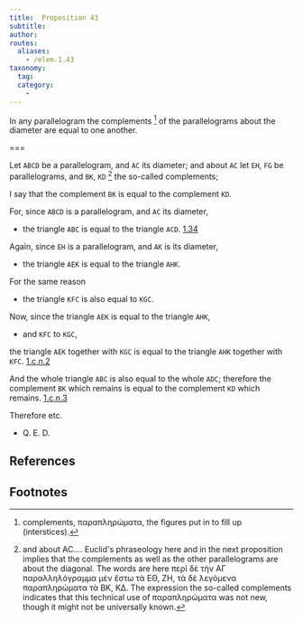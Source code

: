 ```yaml
---
title:  Proposition 43
subtitle:
author:
routes:
  aliases:
    - /elem.1.43
taxonomy:
  tag:
  category:
    -
---
```


In any parallelogram the complements [^1]  of the parallelograms about the diameter are equal to one another.

===

Let `ABCD` be a parallelogram, and `AC` its diameter; and about `AC` let `EH`, `FG` be parallelograms, and `BK`, `KD` [^2] the so-called complements;

I say that the complement `BK` is equal to the complement `KD`.

For, since `ABCD` is a parallelogram, and `AC` its diameter, 

- the triangle `ABC` is equal to the triangle `ACD`. [1.34]

Again, since `EH` is a parallelogram, and `AK` is its diameter, 

- the triangle `AEK` is equal to the triangle `AHK`.

For the same reason 

- the triangle `KFC` is also equal to `KGC`.

Now, since the triangle `AEK` is equal to the triangle `AHK`, 

- and `KFC` to `KGC`,

the triangle `AEK` together with `KGC` is equal to the triangle `AHK` together with `KFC`. [1.c.n.2]

And the whole triangle `ABC` is also equal to the whole `ADC`; therefore the complement `BK` which remains is equal to the complement `KD` which remains. [1.c.n.3]

Therefore etc.

- Q. E. D.

## References

[1.34]: /elem.1.34 "Book 1 - Proposition 34"
[1.c.n.2]: /elem.1.c.n.2 "Book 1 - Common Notion 2"
[1.c.n.3]: /elem.1.c.n.3 "Book 1 - Common Notion 3"

## Footnotes

[^1]: complements,
    <foreign lang="greek">παραπληρώματα</foreign>, the figures put in to fill up (interstices).

[^2]: and about AC....
    Euclid's phraseology here and in the next proposition implies that the complements as well as the other parallelograms are <quote>about</quote> the diagonal. The words are here <foreign lang="greek">περὶ δὲ τὴν ΑΓ παραλληλόγραμμα μὲν ἔστω τὰ ΕΘ, ΖΗ, τὰ δὲ λεγόμενα παραπληρώματα τὰ ΒΚ, ΚΔ</foreign>. The expression <quote>the so-called complements</quote> indicates that this technical use of <foreign lang="greek">παραπληρώματα</foreign> was not new, though it might not be universally known.
